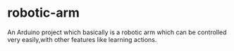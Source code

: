 # robotic-arm
An Arduino project which basically is a robotic arm which can be controlled very easily,with other features like learning actions.
